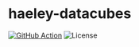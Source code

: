 # haeley-datacubes

[![GitHub Action](https://img.shields.io/github/workflow/status/bakoe/haeley-datacubes/deploy.svg)](https://github.com/bakoe/haeley-datacubes/actions)
![License](https://img.shields.io/github/license/bakoe/haeley-datacubes.svg?logo=coveralls)
